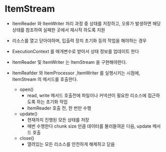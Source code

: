 # ItemStream

- ItemReader 와 ItemWriter 처리 과정 중 상태를 저장하고, 오류가 발생하면 해당 상태를 참조하여 실패한 곳에서 재시작 하도록 지원
- 리소스를 열고 닫아야하며, 입출력 장치 초기화 등의 작업을 해야하는 경우
- ExecutionContext 를 매개변수로 받아서 상태 정보를 업데이트 한다
- ItemReader 및 ItemWriter 는 ItemStream 을 구현해야한다.

- ItemReafder 와 ItemProcessor ,ItemWriter 를 실행시키는 시점에, ItemStream 의 메서드를 호출한다.
    - open()
        - read, write 메서드 호출전에 파일이나 커넥션이 필요한 리소스에 접근하도록 하는 초기화 작업
        - ItemReader 호출 전, 한 번만 수행
    - update()
        - 현재까지 진행된 모든 상태를 저장
        - 매번 수행한다 chunk size 만큼 데이터를 불러들여온 다음, update 메서드 호출
    - close()
        - 열려있는 모든 리소스를 안전하게 해제하고 닫음